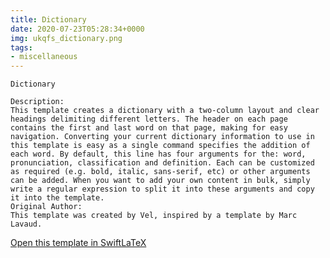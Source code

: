 ```yaml
---
title: Dictionary
date: 2020-07-23T05:28:34+0000
img: ukqfs_dictionary.png
tags:
- miscellaneous
---
```

```
Dictionary

Description:
This template creates a dictionary with a two-column layout and clear headings delimiting different letters. The header on each page contains the first and last word on that page, making for easy navigation. Converting your current dictionary information to use in this template is easy as a single command specifies the addition of each word. By default, this line has four arguments for the: word, pronunciation, classification and definition. Each can be customized as required (e.g. bold, italic, sans-serif, etc) or other arguments can be added. When you want to add your own content in bulk, simply write a regular expression to split it into these arguments and copy it into the template.
Original Author:
This template was created by Vel, inspired by a template by Marc Lavaud.
```
[Open this template in SwiftLaTeX](https://www.swiftlatex.com/project.html?import=https://swiftlatex.github.io/LaTeXBoilerPlate/zips/eounj_dictionary.zip)
